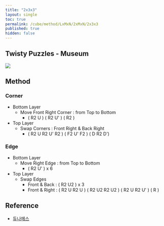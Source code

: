 ```yaml
---
title: "2x3x3"
layout: single
toc: true
permalink: /cube/method/LxMxN/2xMxN/2x3x3
published: true
hidden: false
---
```


<head>
  <base target="_blank">
</head>



## Twisty Puzzles - Museum

<a href="https://twistypuzzles.com/app/museum/museum_showitem.php?pkey=21">
  <img src="https://twistypuzzles.com/museum/large/00021-02.jpg">
</a>



## Method

### Corner

- Bottom Layer
  - Move Front Right Corner : from Top to Bottom
    - ( R2 U ) ( R2 U' ) ( R2 )
- Top Layer
  - Swap Corners : Front Right & Back Right
    - ( R2 U R2 U' R2 ) ( F2 U' F2 ) ( D R2 D')

### Edge

- Bottom Layer
  - Move Right Edge : from Top to Bottom
    - ( R2 U' ) x 6
- Top Layer
  - Swap Edges
    - Front & Back : ( R2 U2 ) x 3
    - Front & Right : ( R2 U R2 U ) ( R2 U2 R2 U2 ) ( R2 U R2 U' ) ( R )



## Reference

- [듀나메스](https://youtu.be/1mI0hufDqzU)

